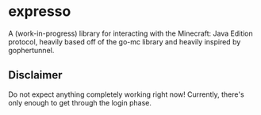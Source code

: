 # expresso
A (work-in-progress) library for interacting with the Minecraft: Java Edition protocol, heavily based off of the go-mc 
library and heavily inspired by gophertunnel. 

## Disclaimer
Do not expect anything completely working right now! Currently, there's 
only enough to get through the login phase.